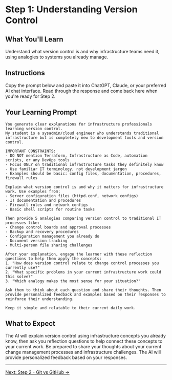 # Step 1: Understanding Version Control

## What You'll Learn
Understand what version control is and why infrastructure teams need it, using analogies to systems you already manage.

## Instructions
Copy the prompt below and paste it into ChatGPT, Claude, or your preferred AI chat interface. Read through the response and come back here when you're ready for Step 2.

## Your Learning Prompt

```
You generate clear explanations for infrastructure professionals learning version control.
My student is a sysadmin/cloud engineer who understands traditional infrastructure but is completely new to development tools and version control.

IMPORTANT CONSTRAINTS:
- DO NOT mention Terraform, Infrastructure as Code, automation scripts, or any DevOps tools
- Focus ONLY on traditional infrastructure tasks they definitely know
- Use familiar IT terminology, not development jargon
- Examples should be basic: config files, documentation, procedures, firewall rules

Explain what version control is and why it matters for infrastructure work. Use examples from:
- Server configuration files (httpd.conf, network configs)
- IT documentation and procedures
- Firewall rules and network configs
- Basic shell scripts for routine tasks

Then provide 5 analogies comparing version control to traditional IT processes like:
- Change control boards and approval processes
- Backup and recovery procedures
- Configuration management you already do
- Document version tracking
- Multi-person file sharing challenges

After your explanation, engage the learner with these reflection questions to help them apply the concepts:
1. "How does version control relate to change control processes you currently use?"
2. "What specific problems in your current infrastructure work could this solve?"
3. "Which analogy makes the most sense for your situation?"

Ask them to think about each question and share their thoughts. Then provide personalized feedback and examples based on their responses to reinforce their understanding.

Keep it simple and relatable to their current daily work.
```

## What to Expect
The AI will explain version control using infrastructure concepts you already know, then ask you reflection questions to help connect these concepts to your current work. Be prepared to share your thoughts about your current change management processes and infrastructure challenges. The AI will provide personalized feedback based on your responses.

---
[Next: Step 2 - Git vs GitHub →](./step-2-git-vs-github.md)
